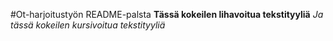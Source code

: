 #Ot-harjoitustyön README-palsta
**Tässä kokeilen lihavoitua tekstityyliä**
*Ja tässä kokeilen kursivoitua tekstityyliä*

